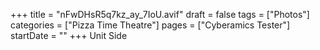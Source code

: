 +++
title = "nFwDHsR5q7kz_ay_7IoU.avif"
draft = false
tags = ["Photos"]
categories = ["Pizza Time Theatre"]
pages = ["Cyberamics Tester"]
startDate = ""
+++
Unit Side
